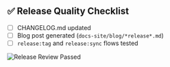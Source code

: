 ## ✅ Release Quality Checklist

- [ ] CHANGELOG.md updated
- [ ] Blog post generated (`docs-site/blog/*release*.md`)
- [ ] `release:tag` and `release:sync` flows tested

<!-- CI Badge -->
![Release Review Passed](https://github.com/DevilsDev/rag-pipeline-utils/actions/workflows/enforce-release-review.yml/badge.svg)
